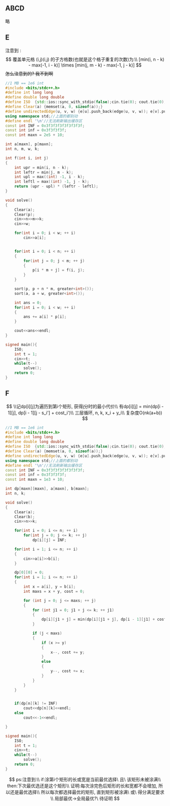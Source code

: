 ## ABCD

略



## E

注意到 :
$$
覆盖单元格 (i,j)(i,j) 的子方格数(也就是这个格子重复的次数)为:\\
[min(i, n - k) - max(-1, i - k)] \times [min(j, m - k) - max(-1, j - k)]
$$
~~怎么注意到的? 我不到啊~~



```c++
//1 MB == 1e6 int
#include <bits/stdc++.h>
#define int long long
#define double long double
#define ISO  {std::ios::sync_with_stdio(false);cin.tie(0); cout.tie(0);}//关流
#define Clear(a) {memset(a, 0, sizeof(a));}
#define undirectedEdge(u, v, w) {e[u].push_back(edge(u, v, w)); e[v].push_back(edge(v, u, w));}
using namespace std;//上面的都别动
#define endl '\n'//无法刷新输出缓存区
const int INF = 0x3f3f3f3f3f3f3f3f;
const int inf = 0x3f3f3f3f;
const int maxn = 2e5 + 10;

int a[maxn], p[maxn];
int n, m, w, k;

int f(int i, int j)
{
    int upr = min(i, n - k);
    int leftr = min(j, m - k);
    int upl = max((int) -1, i - k);
    int leftl = max((int) -1, j - k);
    return (upr - upl) * (leftr - leftl);
}

void solve()
{
    Clear(a);
    Clear(p);
    cin>>n>>m>>k;
    cin>>w;

    for(int i = 0; i < w; ++ i)
        cin>>a[i];


    for(int i = 0; i < n; ++ i)
    {
        for(int j = 0; j < m; ++ j)
        {
            p[i * m + j] = f(i, j);
        }
    }

    sort(p, p + n * m, greater<int>());
    sort(a, a + w, greater<int>());

    int ans = 0;
    for(int i = 0; i < w; ++ i)
    {
        ans += a[i] * p[i];
    }

    cout<<ans<<endl;
}

signed main(){
    ISO;
    int t = 1;
    cin>>t;
    while(t--)
        solve();
    return 0;
}

```



## F

$$
\\记dp[i][j]为遍历到第i个矩形, 获得j分时的最小代价\\
有dp[i][j] = min(dp[i - 1][j], dp[i - 1][j - s_i'] + cost_i')\\
三层循环, n, k, x_i + y_i\\
复杂度O(nk(a+b))
$$



```c++
//1 MB == 1e6 int
#include <bits/stdc++.h>
#define int long long
#define double long double
#define ISO  {std::ios::sync_with_stdio(false);cin.tie(0); cout.tie(0);}//关流
#define Clear(a) {memset(a, 0, sizeof(a));}
#define undirectedEdge(u, v, w) {e[u].push_back(edge(u, v, w)); e[v].push_back(edge(v, u, w));}
using namespace std;//上面的都别动
#define endl '\n'//无法刷新输出缓存区
const int INF = 0x3f3f3f3f3f3f3f3f;
const int inf = 0x3f3f3f3f;
const int maxn = 1e3 + 10;

int dp[maxn][maxn], a[maxn], b[maxn];
int n, k;

void solve()
{
    Clear(a);
    Clear(b);
    cin>>n>>k;

    for(int i = 0; i <= n; ++ i)
        for(int j = 0; j <= k; ++ j)
            dp[i][j] = INF;

    for(int i = 1; i <= n; ++ i)
    {
        cin>>a[i]>>b[i];
    }

    dp[0][0] = 0;
    for(int i = 1; i <= n; ++ i)
    {
        int x = a[i], y = b[i];
        int maxs = x + y, cost = 0;

        for (int j = 0; j <= maxs; ++ j)
        {
            for (int j1 = 0; j1 + j <= k; ++ j1)
            {
                dp[i][j1 + j] = min(dp[i][j1 + j], dp[i - 1][j1] + cost);
            }

            if (j < maxs)
            {
                if (x >= y)
                {
                    x--, cost += y;
                }
                else
                {
                    y--, cost += x;
                }
            }
        }
    }


    if(dp[n][k] != INF)
        cout<<dp[n][k]<<endl;
    else
        cout<<-1<<endl;

}

signed main(){
    ISO;
    int t = 1;
    cin>>t;
    while(t--)
        solve();
    return 0;
}

```


$$
ps:注意到:\\
if:涂第i个矩形的长或宽是当前最优选择\ 且\ 该矩形未被涂满\\
then:下次最优选还是这个矩形\\
证明:每次涂完色后矩形的长和宽都不会增加, 所以还是最优选择\\
所以每次都选择最优的矩形, 直到矩形被涂满\ 或\ 得分满足要求\\
局部最优->全局最优?\ 待证明
$$
